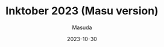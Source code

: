 ---
title: "Inktober 2023 (Masu version)"
date: 2023-10-30
draft: true
author: "Masuda"
tags:
  - Inktober
  - Blender
description: 
toc: 
---